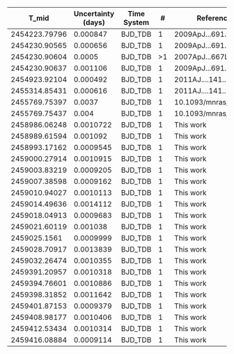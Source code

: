 |T_mid        |Uncertainty (days)|Time System|#  |Reference                             |
|-------------|------------------|-----------|---|--------------------------------------|
|2454223.79796|0.000847          |BJD_TDB    |1  |2009ApJ...691.1145S                   |
|2454230.90565|0.000656          |BJD_TDB    |1  |2009ApJ...691.1145S                   |
|2454230.90604|0.0005            |BJD_TDB    |>1 |2007ApJ...667L.195M                   |
|2454230.90637|0.001106          |BJD_TDB    |1  |2009ApJ...691.1145S                   |
|2454923.92104|0.000492          |BJD_TDB    |1  |2011AJ....141..179C                   |
|2455314.85431|0.000616          |BJD_TDB    |1  |2011AJ....141..179C                   |
|2455769.75397|0.0037            |BJD_TDB    |1  |10.1093/mnras/stw574                  |
|2455769.75437|0.004             |BJD_TDB    |1  |10.1093/mnras/stw574                  |
|2458986.06248|0.0010722         |BJD_TDB    |1  |This work                             |
|2458989.61594|0.001092          |BJD_TDB    |1  |This work                             |
|2458993.17162|0.0009545         |BJD_TDB    |1  |This work                             |
|2459000.27914|0.0010915         |BJD_TDB    |1  |This work                             |
|2459003.83219|0.0009205         |BJD_TDB    |1  |This work                             |
|2459007.38598|0.0009162         |BJD_TDB    |1  |This work                             |
|2459010.94027|0.0010113         |BJD_TDB    |1  |This work                             |
|2459014.49636|0.0014112         |BJD_TDB    |1  |This work                             |
|2459018.04913|0.0009683         |BJD_TDB    |1  |This work                             |
|2459021.60119|0.001038          |BJD_TDB    |1  |This work                             |
|2459025.1561 |0.0009999         |BJD_TDB    |1  |This work                             |
|2459028.70917|0.0013839         |BJD_TDB    |1  |This work                             |
|2459032.26474|0.0010355         |BJD_TDB    |1  |This work                             |
|2459391.20957|0.0010318         |BJD_TDB    |1  |This work                             |
|2459394.76601|0.0010886         |BJD_TDB    |1  |This work                             |
|2459398.31852|0.0011642         |BJD_TDB    |1  |This work                             |
|2459401.87153|0.0009379         |BJD_TDB    |1  |This work                             |
|2459408.98177|0.0010406         |BJD_TDB    |1  |This work                             |
|2459412.53434|0.0010314         |BJD_TDB    |1  |This work                             |
|2459416.08884|0.0009114         |BJD_TDB    |1  |This work                             |
